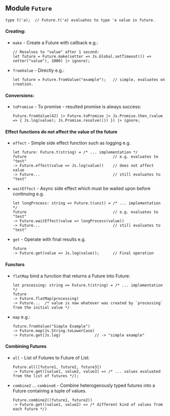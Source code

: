 ## Module `Future`

```reasonml
type t('a);  // Future.t('a) evaluates to type 'a value in future.
```

#### Creating:

- `make` - Create a Future with callback e.g.:
  ```reasonml
  // Resolves to "value" after 1 second:
  let future = Future.make(setter => Js.Global.setTimeout(() => setter("value"), 1000) |> ignore);
  ```
- `fromValue` - Directly e.g.:
  ```reasonml
  let future = Future.fromValue("example");   // simple, evaluates on creation.
  ```

#### Conversions:

- `toPromise` - To promise - resulted promise is always success:
  ```reasonml
  Future.fromValue(42) |> Future.toPromise |> Js.Promise.then_(value => { Js.log(value); Js.Promise.resolve(()) }) |> ignore;
  ```

#### Effect functions do not affect the value of the future

- `effect` - Simple side effect function such as logging e.g.
  ```reasonml
  let future: Future.t(string) = /* ... implementation */
  future                                      // e.g. evaluates to "test"
  -> Future.effect(value => Js.log(value))    // does not affect value
  -> Future...                                // still evaluates to "test"
  ```
- `waitEffect` - Async side effect which must be waited upon before continuing e.g.
  ```reasonml
  let longProcess: string => Future.t(unit) = /* ... implementation */
  future                                      // e.g. evaluates to "test"
  -> Future.waitEffect(value => longProcess(value))
  -> Future...                                // still evaluates to "test"
  ```
- `get` - Operate with final results e.g.
  ```reasonml
  future
  -> Future.get(value => Js.log(value));      // Final operation
  ```

#### Functors

- `flatMap` bind a function that returns a Future into Future:
  ```reasonml
  let processing: string => Future.t(string) = /* ... implementation */
  future
  -> Future.flatMap(processing)
  -> Future...  /* value is now whatever was created by `processing` from the initial value */
  ```
- `map` e.g.:
  ```reasonml
  future.fromValue("Simple Example")
  -> Future.map(Js.String.toLowerCase)
  -> Future.get(Js.log)               // -> "simple example"
  ```

#### Combining Futures

- `all` - List of Futures to Future of List:
  ```reasonml
  Future.all([future1, future2, future3])
  -> Future.get([value1, value2, value3] => /* ... values evaluated from the list of futures */);
  ```
- `combine2` ... `combine8` - Combine heterogenously typed futures into a Future containing a tuple of values.
  ```reasonml
  Future.combine2((future1, future2))
  -> Future.get((value1, value2) => /* different kind of values from each future */)
  ```
  